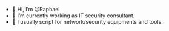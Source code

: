 - 👋 Hi, I’m @Raphael
- 🌱 I’m currently working as IT security consultant.
- 💞️ I usually script for network/security equipments and tools.


<!---
Raphael-Tonton/Raphael-Tonton is a ✨ special ✨ repository because its `README.md` (this file) appears on your GitHub profile.
You can click the Preview link to take a look at your changes.
--->
